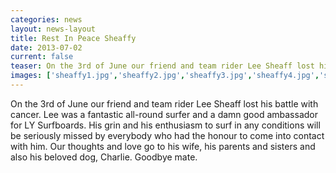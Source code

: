 ```yaml
---
categories: news
layout: news-layout
title: Rest In Peace Sheaffy‏
date: 2013-07-02
current: false
teaser: On the 3rd of June our friend and team rider Lee Sheaff lost his battle with cancer.
images: ['sheaffy1.jpg','sheaffy2.jpg','sheaffy3.jpg','sheaffy4.jpg','sheaffy5.jpg','sheaffy6.jpg','sheaffy7.jpg','sheaffy8.jpg','sheaffy9.jpg']
---
```

On the 3rd of June our friend and team rider Lee Sheaff lost his battle with cancer.  Lee was a fantastic all-round surfer and a damn good ambassador for LY Surfboards.  His grin and his enthusiasm to surf in any conditions will be seriously missed by everybody who had the honour to come into contact with him.  Our thoughts and love go to his wife, his parents and sisters and also his beloved dog, Charlie.  Goodbye mate.

